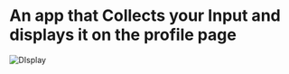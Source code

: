 # An app that Collects your Input and displays it on the profile page
 
![DIsplay](https://user-images.githubusercontent.com/80969540/129945749-569c99b2-e8a0-416d-a4de-c56a0d4f33d2.gif)
